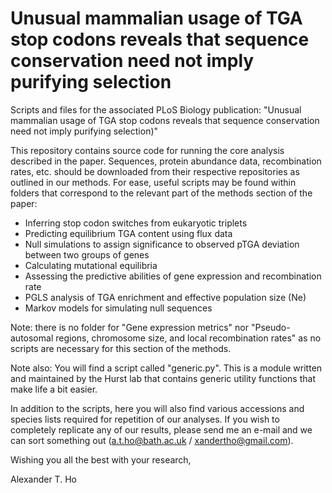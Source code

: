 # Unusual mammalian usage of TGA stop codons reveals that sequence conservation need not imply purifying selection

Scripts and files for the associated PLoS Biology publication: "Unusual mammalian usage of TGA stop codons reveals that sequence conservation need not imply purifying selection)"

This repository contains source code for running the core analysis described in the paper. Sequences, protein abundance data, recombination rates, etc. should be downloaded from their respective repositories as outlined in our methods. For ease, useful scripts may be found within folders that correspond to the relevant part of the methods section of the paper:

- Inferring stop codon switches from eukaryotic triplets
- Predicting equilibrium TGA content using flux data
- Null simulations to assign significance to observed pTGA deviation between two groups of genes
- Calculating mutational equilibria 
- Assessing the predictive abilities of gene expression and recombination rate
- PGLS analysis of TGA enrichment and effective population size (Ne)
- Markov models for simulating null sequences

Note: there is no folder for "Gene expression metrics" nor "Pseudo-autosomal regions, chromosome size, and local recombination rates" as no scripts are necessary for this section of the methods.

Note also: You will find a script called "generic.py". This is a module written and maintained by the Hurst lab that contains generic utility functions that make life a bit easier.

In addition to the scripts, here you will also find various accessions and species lists required for repetition of our analyses. If you wish to completely replicate any of our results, please send me an e-mail and we can sort something out (a.t.ho@bath.ac.uk / xandertho@gmail.com).

Wishing you all the best with your research,

Alexander T. Ho
